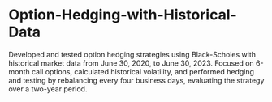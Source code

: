 # Option-Hedging-with-Historical-Data
Developed and tested option hedging strategies using Black-Scholes with historical market data from June 30, 2020, to June 30, 2023. Focused on 6-month call options, calculated historical volatility, and performed hedging and testing by rebalancing every four business days, evaluating the strategy over a two-year period.
